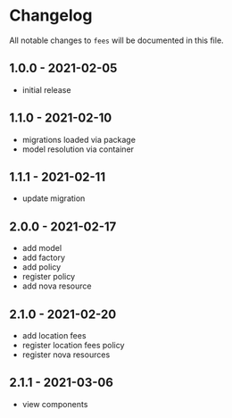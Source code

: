 # Changelog

All notable changes to `fees` will be documented in this file.

## 1.0.0 - 2021-02-05

- initial release

## 1.1.0 - 2021-02-10

- migrations loaded via package
- model resolution via container

## 1.1.1 - 2021-02-11

- update migration

## 2.0.0 - 2021-02-17

- add model
- add factory
- add policy
- register policy
- add nova resource

## 2.1.0 - 2021-02-20

- add location fees
- register location fees policy
- register nova resources

## 2.1.1 - 2021-03-06

- view components
